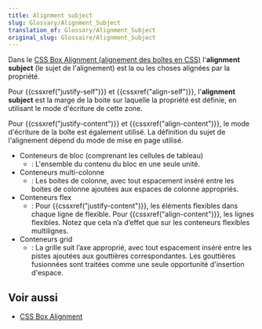 ```yaml
---
title: Alignment subject
slug: Glossary/Alignment_Subject
translation_of: Glossary/Alignment_Subject
original_slug: Glossaire/Alignment_Subject
---
```

Dans le [CSS Box Alignment (alignement des boîtes en CSS)](/fr/docs/Web/CSS/CSS_Box_Alignment) l'**alignment subject** (le sujet de l'alignement) est la ou les choses alignées par la propriété.

Pour {{cssxref("justify-self")}} et {{cssxref("align-self")}}, l'**alignment subject** est la marge de la boite sur laquelle la propriété est définie, en utilisant le mode d'écriture de cette zone.

Pour {{cssxref("justify-content")}} et {{cssxref("align-content")}}, le mode d'écriture de la boîte est également utilisé. La définition du sujet de l'alignement dépend du mode de mise en page utilisé.

- Conteneurs de bloc (comprenant les cellules de tableau)
  - : L'ensemble du contenu du bloc en une seule unité.
- Conteneurs multi-colonne
  - : Les boites de colonne, avec tout espacement inséré entre les boites de colonne ajoutées aux espaces de colonne appropriés.
- Conteneurs flex
  - : Pour {{cssxref("justify-content")}}, les éléments flexibles dans chaque ligne de flexible.
    Pour {{cssxref("align-content")}}, les lignes flexibles. Notez que cela n’a d’effet que sur les conteneurs flexibles multilignes.
- Conteneurs grid
  - : La grille suit l’axe approprié, avec tout espacement inséré entre les pistes ajoutées aux gouttières correspondantes. Les gouttières fusionnées sont traitées comme une seule opportunité d'insertion d'espace.

## Voir aussi

- [CSS Box Alignment](/fr/docs/Web/CSS/CSS_Box_Alignment)
